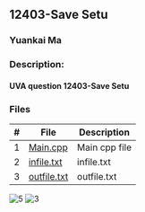 ## 12403-Save Setu
### Yuankai Ma
### Description:
#### UVA question 12403-Save Setu

### Files

|   #   | File            | Description                                        |
| :---: | --------------- | -------------------------------------------------- |
|   1   | <a href="https://github.com/Kyrie-Ma/4883-Programming_Techniques-Ma/blob/master/Assignment/P01/12403/main.cpp" > Main.cpp         | Main cpp file      |
|   2   | <a href="https://github.com/Kyrie-Ma/4883-Programming_Techniques-Ma/blob/master/Assignment/P01/12403/infile.txt" > infile.txt         | infile.txt      |
|   3   | <a href="https://github.com/Kyrie-Ma/4883-Programming_Techniques-Ma/blob/master/Assignment/P01/12403/outfile.txt" > outfile.txt         | outfile.txt      |

![5](https://user-images.githubusercontent.com/60235679/91651410-f6145680-ea51-11ea-91ac-61905c5c4edc.png)
![3](https://user-images.githubusercontent.com/60235679/91671897-1135a380-eaf0-11ea-858d-04272e67e190.png)
